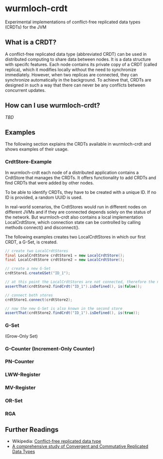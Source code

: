 # wurmloch-crdt
Experimental implementations of conflict-free replicated data types (CRDTs) for the JVM

## What is a CRDT?

A conflict-free replicated data type (abbreviated CRDT) can be used in distributed computing to share data between nodes.
It is a data structure with specifc features.
Each node contains its private copy of a CRDT (called replica), which it modifies locally without the need to synchronize immediately.
However, when two replicas are connected, they can synchronize automatically in the background.
To achieve that, CRDTs are designed in such a way that there can never be any conflicts between concurrent updates.

## How can I use wurmloch-crdt?

_TBD_

## Examples

The following section explains the CRDTs available in wurmloch-crdt and shows examples of their usage.

### CrdtStore-Example

In wurmloch-crdt each node of a distributed application contains a CrdtStore that manages the CRDTs.
It offers functionality to add CRDTs and find CRDTs that were added by other nodes.

To be able to identify CRDTs, they have to be created with a unique ID.
If no ID is provided, a random UUID is used.

In real-world scenarios, the CrdtStores would run in different nodes on different JVMs and if they are connected depends solely on the status of the network.
But wurmloch-crdt also contains a local implementation LocalCrdtStore, which connection state can be controlled by calling methods connect() and disconnect().

The following examples creates two LocalCrdtStores in which our first CRDT, a G-Set, is created.

```java
// create two LocalCrdtStores
final LocalCrdtStore crdtStore1 = new LocalCrdtStore();
final LocalCrdtStore crdtStore2 = new LocalCrdtStore();

// create a new G-Set
crdtStore1.createGSet("ID_1");

// at this point the LocalCrdtStores are not connected, therefore the new G-Set is unknown in the second store
assertThat(crdtStore2.findCrdt("ID_1").isDefined(), is(false));

// connect both stores
crdtStore1.connect(crdtStore2);

// now the new G-Set is also known in the second store
assertThat(crdtStore2.findCrdt("ID_1").isDefined(), is(true));
```

### G-Set 
(Grow-Only Set)

### G-Counter (Increment-Only Counter)

### PN-Counter

### LWW-Register

### MV-Register

### OR-Set

### RGA

## Further Readings

* Wikipedia: [Conflict-free replicated data type][wikipedia crdt]
* [A comprehensive study of Convergent and Commutative Replicated Data Types][crdt article]

[wikipedia crdt]: https://en.wikipedia.org/wiki/Conflict-free_replicated_data_type
[crdt article]: http://hal.upmc.fr/file/index/docid/555588/filename/techreport.pdf
